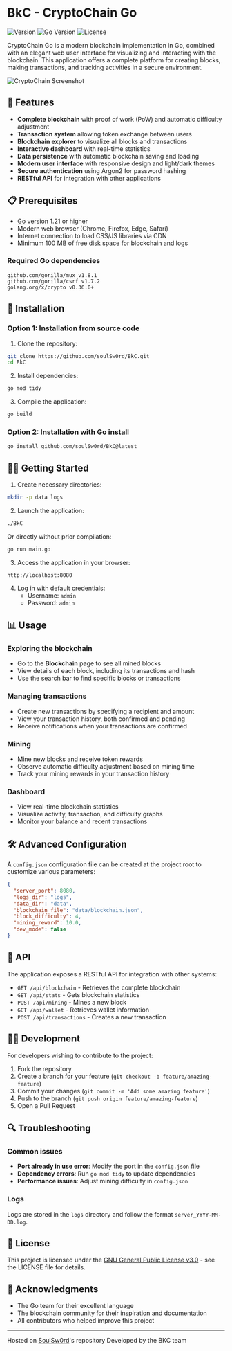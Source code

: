 # BkC - CryptoChain Go

![Version](https://img.shields.io/badge/version-1.2.0-blue.svg)
![Go Version](https://img.shields.io/badge/Go-1.21+-00ADD8.svg)
![License](https://img.shields.io/badge/license-GPL%20v3-green.svg)

CryptoChain Go is a modern blockchain implementation in Go, combined with an elegant web user interface for visualizing and interacting with the blockchain. This application offers a complete platform for creating blocks, making transactions, and tracking activities in a secure environment.

![CryptoChain Screenshot](https://via.placeholder.com/800x400?text=CryptoChain+Go+Screenshot)

## 🚀 Features

- **Complete blockchain** with proof of work (PoW) and automatic difficulty adjustment
- **Transaction system** allowing token exchange between users
- **Blockchain explorer** to visualize all blocks and transactions
- **Interactive dashboard** with real-time statistics
- **Data persistence** with automatic blockchain saving and loading
- **Modern user interface** with responsive design and light/dark themes
- **Secure authentication** using Argon2 for password hashing
- **RESTful API** for integration with other applications

## 📋 Prerequisites

- [Go](https://golang.org/dl/) version 1.21 or higher
- Modern web browser (Chrome, Firefox, Edge, Safari)
- Internet connection to load CSS/JS libraries via CDN
- Minimum 100 MB of free disk space for blockchain and logs

### Required Go dependencies

```
github.com/gorilla/mux v1.8.1
github.com/gorilla/csrf v1.7.2
golang.org/x/crypto v0.36.0+
```

## 🔧 Installation

### Option 1: Installation from source code

1. Clone the repository:

```bash
git clone https://github.com/soulSw0rd/BkC.git
cd BkC
```

2. Install dependencies:

```bash
go mod tidy
```

3. Compile the application:

```bash
go build
```

### Option 2: Installation with Go install

```bash
go install github.com/soulSw0rd/BkC@latest
```

## 🏃‍♂️ Getting Started

1. Create necessary directories:

```bash
mkdir -p data logs
```

2. Launch the application:

```bash
./BkC
```

Or directly without prior compilation:

```bash
go run main.go
```

3. Access the application in your browser:

```
http://localhost:8080
```

4. Log in with default credentials:
   - Username: `admin`
   - Password: `admin`

## 📊 Usage

### Exploring the blockchain

- Go to the **Blockchain** page to see all mined blocks
- View details of each block, including its transactions and hash
- Use the search bar to find specific blocks or transactions

### Managing transactions

- Create new transactions by specifying a recipient and amount
- View your transaction history, both confirmed and pending
- Receive notifications when your transactions are confirmed

### Mining

- Mine new blocks and receive token rewards
- Observe automatic difficulty adjustment based on mining time
- Track your mining rewards in your transaction history

### Dashboard

- View real-time blockchain statistics
- Visualize activity, transaction, and difficulty graphs
- Monitor your balance and recent transactions

## 🛠️ Advanced Configuration

A `config.json` configuration file can be created at the project root to customize various parameters:

```json
{
  "server_port": 8080,
  "logs_dir": "logs",
  "data_dir": "data",
  "blockchain_file": "data/blockchain.json",
  "block_difficulty": 4,
  "mining_reward": 10.0,
  "dev_mode": false
}
```

## 🔄 API

The application exposes a RESTful API for integration with other systems:

- `GET /api/blockchain` - Retrieves the complete blockchain
- `GET /api/stats` - Gets blockchain statistics
- `POST /api/mining` - Mines a new block
- `GET /api/wallet` - Retrieves wallet information
- `POST /api/transactions` - Creates a new transaction

## 👩‍💻 Development

For developers wishing to contribute to the project:

1. Fork the repository
2. Create a branch for your feature (`git checkout -b feature/amazing-feature`)
3. Commit your changes (`git commit -m 'Add some amazing feature'`)
4. Push to the branch (`git push origin feature/amazing-feature`)
5. Open a Pull Request

## 🔍 Troubleshooting

### Common issues

- **Port already in use error**: Modify the port in the `config.json` file
- **Dependency errors**: Run `go mod tidy` to update dependencies
- **Performance issues**: Adjust mining difficulty in `config.json`

### Logs

Logs are stored in the `logs` directory and follow the format `server_YYYY-MM-DD.log`.

## 📜 License

This project is licensed under the [GNU General Public License v3.0](LICENSE) - see the LICENSE file for details.

## 🙏 Acknowledgments

- The Go team for their excellent language
- The blockchain community for their inspiration and documentation
- All contributors who helped improve this project

---

Hosted on [SoulSw0rd](https://github.com/soulSw0rd)'s repository
Developed by the BKC team